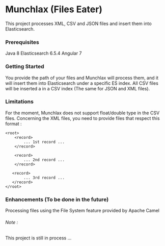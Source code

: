 # Munchlax (Files Eater)

This project processes XML, CSV and JSON files and insert them into Elasticsearch.

### Prerequisites

 Java 8
 Elasticsearch 6.5.4
 Angular 7

### Getting Started

You provide the path of your files and Munchlax will process them, and it will insert them into Elasticsearch under a specific ES index. All CSV files will be inserted a in a CSV index (The same for JSON and XML files).

### Limitations

For the moment, Munchlax does not support float/double type in the CSV files.
Concerning the XML files, you need to provide files that respect this format :

```
<root>
    <record>
        ... 1st record ...
    </record>

    <record>
        ... 2nd record ...
    </record>

   <record>
        ... 3rd record ...
   </record>
</root>
```

### Enhancements (To be done in the future)

Processing files using the File System feature provided by Apache Camel

###### Note :
This project is still in process ...
